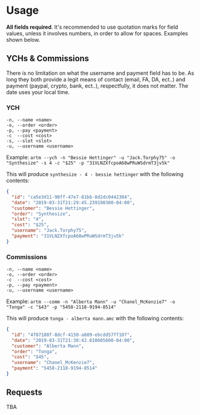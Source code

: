 # Usage

**All fields required**. It's recommended to use quotation marks for field values, unless it involves numbers, in order to allow for spaces. Examples shown below.

## YCHs & Commissions

There is no limitation on what the username and payment field has to be. As long they both provide a legit means of contact (email, FA, DA, ect..) and payment (paypal, crypto, bank, ect..), respectfully, it does not matter. The date uses your local time.

### YCH

```
-n, --name <name>
-o, --order <order>
-p, --pay <payment>
-c  --cost <cost>
-s, --slot <slot>
-u, --username <username>
```

Example: ``artm --ych -n "Bessie Hettinger" -u "Jack.Torphy75" -o "Synthesize" -s 4 -c "$25" -p "31VLNZXfcpoA68wPRuWSdrmT3jv5k"``

This will produce ``synthesize - 4 - bessie hettinger`` with the following contents:
```json
{
  "id": "ca5e3d11-98ff-47e7-81bb-8d2dc0442304",
  "date": "2019-03-31T21:29:45.239190300-04:00",
  "customer": "Bessie Hettinger",
  "order": "Synthesize",
  "slot": "4",
  "cost": "$25",
  "username": "Jack.Torphy75",
  "payment": "31VLNZXfcpoA68wPRuWSdrmT3jv5k"
}
```

### Commissions

```
-n, --name <name>
-o, --order <order>
-c  --cost <cost>
-p, --pay <payment>
-u, --username <username>
```
Example: ``artm --comm -n "Alberta Mann" -u "Chanel_McKenzie7" -o "Tonga" -c "$43" -p "5458-2118-9194-8514"``

This will produce ``tonga - alberta mann.amc`` with the following contents:
```json
{
  "id": "4f87188f-8dcf-4150-a609-ebcdd57ff107",
  "date": "2019-03-31T21:30:42.610605600-04:00",
  "customer": "Alberta Mann",
  "order": "Tonga",
  "cost": "$45",
  "username": "Chanel_McKenzie7",
  "payment": "5458-2118-9194-8514"
}
```


## Requests

TBA